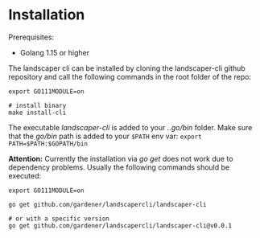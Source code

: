 # Installation

Prerequisites: 
  - Golang 1.15 or higher

The landscaper cli can be installed by cloning the landscaper-cli github repository and call the following
commands in the root folder of the repo: 

```shell script
export GO111MODULE=on

# install binary
make install-cli
```

The executable *landscaper-cli* is added to your *..go/bin* folder. Make sure that the *go/bin* path 
is added to your `$PATH` env var: `export PATH=$PATH:$GOPATH/bin`

**Attention:** Currently the installation via *go get* does not work due to dependency problems. 
Usually the following commands should be executed:

```shell script
export GO111MODULE=on

go get github.com/gardener/landscapercli/landscaper-cli

# or with a specific version
go get github.com/gardener/landscapercli/landscaper-cli@v0.0.1

```

